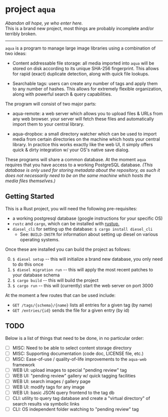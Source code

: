 # project `aqua`

_Abandon all hope, ye who enter here._  
This is a brand new project, most things are probably incomplete and/or terribly broken.

---

`aqua` is a program to manage large image libraries using a combination of two ideas:

- Content addressable file storage: all media imported into `aqua` will be stored on disk
  according to its unique SHA-256 fingerprint. This allows for rapid (exact) duplicate detection,
  along with quick file lookups.

- Searchable tags: users can create any number of tags and apply them to any number of hashes.
  This allows for extremely flexible organization, along with powerful search & query capabilities.
  
The program will consist of two major parts:

- aqua-remote: a web server which allows you to upload files & URLs from any web browser.
  your server will fetch these files and automatically import them to your central library.

- aqua-dropbox: a small directory watcher which can be used to import media from certain
  directories on the machine which hosts your central library. In practice this works exactly
  like the web UI, it simply offers quick & dirty integration w/ your OS's native save dialog.

These programs will share a common database. At the moment `aqua` requires that you have access
to a working PostgreSQL database. _(This database is only used for storing metadata about the repository,
as such it does not necessarily need to be on the same machine which hosts the media files themselves.)_



## Getting Started

This is a Rust project, you will need the following pre-requisites:

- a working postgresql database (google instructions for your specific OS)
- `rustc` and `cargo`, which can be installed with [rustup.](https://rustup.rs/)
- `diesel_cli` for setting up the database: `$ cargo install diesel_cli`
  - See: `BUILD-INSTR` for information about setting up diesel on 
    various operating systems.

Once these are installed you can build the project as follows:

0. `$ diesel setup` -- this will initialize a brand new database, you only need to do this once
0. `$ diesel migration run` -- this will apply the most recent patches to your database schema
0. `$ cargo build` -- this will build the project
0. `$ cargo run` -- this will (currently) start the web server on port 3000

At the moment a few routes that can be used include:

- `GET /tags/{schema}/{name}` lists all entries for a given tag (by name)
- `GET /entries/{id}` sends the file for a given entry (by id)

## TODO

Below is a list of things that need to be done, in no particular order:

- [ ] MISC: Need to be able to select content storage directory
- [ ] MISC: Supporting documentation (code doc, LICENSE file, etc.)
- [ ] MISC: Ease-of-use / quality-of-life improvements to the `aqua-web` framework
- [ ] WEB UI: upload images to special "pending review" tag
- [ ] WEB UI: "pending review" gallery w/ quick tagging facilities
- [ ] WEB UI: search images / gallery page
- [ ] WEB UI: modify tags for any image
- [ ] WEB UI: basic JSON query frontend to the tag db
- [ ] CLI: utility to query tag database and create a "virtual directory" of search results via symbolic links
- [ ] CLI: OS independent folder watching to "pending review" tag
